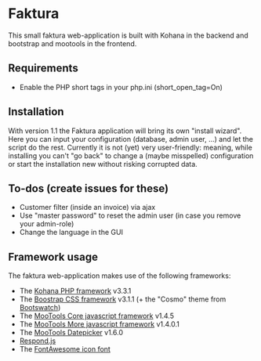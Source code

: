 # Faktura
This small faktura web-application is built with Kohana in the backend and bootstrap and mootools in the frontend.

## Requirements
 * Enable the PHP short tags in your php.ini (short_open_tag=On)

## Installation
With version 1.1 the Faktura application will bring its own "install wizard". Here you can input your configuration (database, admin user, ...) and let the script do the rest.
Currently it is not (yet) very user-friendly: meaning, while installing you can't "go back" to change a (maybe misspelled) configuration or start the installation new without risking corrupted data.

## To-dos (create issues for these)
 * Customer filter (inside an invoice) via ajax
 * Use "master password" to reset the admin user (in case you remove your admin-role)
 * Change the language in the GUI

## Framework usage
The faktura web-application makes use of the following frameworks:
 * The [Kohana PHP framework](http://kohanaframework.org/) v3.3.1
 * The [Boostrap CSS framework](http://getbootstrap.com/) v3.1.1 (+ the "Cosmo" theme from [Bootswatch](http://bootswatch.com/cosmo/))
 * The [MooTools Core javascript framework](http://mootools.net/) v1.4.5
 * The [MooTools More javascript framework](http://mootools.net/more/) v1.4.0.1
 * The [MooTools Datepicker](http://mootools.net/forge/p/mootools_datepicker) v1.6.0
 * [Respond.js](https://github.com/scottjehl/Respond)
 * The [FontAwesome icon font](http://fortawesome.github.io/Font-Awesome/)